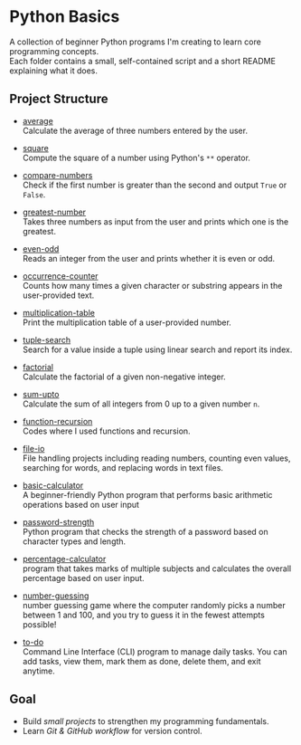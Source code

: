 # Python Basics

A collection of beginner Python programs I'm creating to learn core programming concepts.  
Each folder contains a small, self-contained script and a short README explaining what it does.

## Project Structure

- [average](./average)  
  Calculate the average of three numbers entered by the user.

- [square](./square)  
  Compute the square of a number using Python's `**` operator.

- [compare-numbers](./compare-numbers)  
  Check if the first number is greater than the second and output `True` or `False`.

- [greatest-number](./greatest-number)  
  Takes three numbers as input from the user and prints which one is the greatest.

- [even-odd](./even-odd)  
  Reads an integer from the user and prints whether it is even or odd.

- [occurrence-counter](./occurrence-counter)  
  Counts how many times a given character or substring appears in the user-provided text.

- [multiplication-table](./multiplication-table)  
  Print the multiplication table of a user-provided number.

- [tuple-search](./tuple-search)  
  Search for a value inside a tuple using linear search and report its index.

- [factorial](./factorial)  
  Calculate the factorial of a given non-negative integer.

- [sum-upto](./sum-upto)  
  Calculate the sum of all integers from 0 up to a given number `n`.

- [function-recursion](./function-recursion)  
  Codes where I used functions and recursion.

- [file-io](./file-io)  
  File handling projects including reading numbers, counting even values, searching for words, and replacing words in text files.

- [basic-calculator](./basic-calculator)  
  A beginner-friendly Python program that performs basic arithmetic operations based on user input

- [password-strength](./password-strength/)  
  Python program that checks the strength of a password based on character types and length.

- [percentage-calculator](./percentage-calculator/)  
  program that takes marks of multiple subjects and calculates the overall percentage based on user input.

- [number-guessing](./number-guessing/)  
  number guessing game where the computer randomly picks a number between 1 and 100, and you try to guess it in the fewest attempts possible!

- [to-do](./to-do/)  
  Command Line Interface (CLI) program to manage daily tasks.
  You can add tasks, view them, mark them as done, delete them, and exit anytime.

## Goal

- Build *small projects* to strengthen my programming fundamentals.
- Learn *Git & GitHub workflow* for version control.

